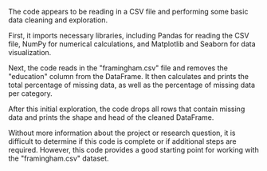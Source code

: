 The code appears to be reading in a CSV file and performing some basic data cleaning and exploration.

First, it imports necessary libraries, including Pandas for reading the CSV file, NumPy for numerical calculations, and Matplotlib and Seaborn for data visualization.

Next, the code reads in the "framingham.csv" file and removes the "education" column from the DataFrame. It then calculates and prints the total percentage of missing data, as well as the percentage of missing data per category.

After this initial exploration, the code drops all rows that contain missing data and prints the shape and head of the cleaned DataFrame.

Without more information about the project or research question, it is difficult to determine if this code is complete or if additional steps are required. However, this code provides a good starting point for working with the "framingham.csv" dataset.

